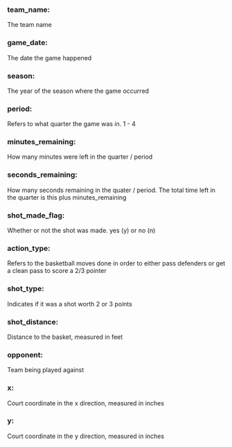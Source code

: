 ### team_name:

The team name

### game_date:

The date the game happened

### season:

The year of the season where the game occurred

### period:

Refers to what quarter the game was in. 1 - 4

### minutes_remaining:

How many minutes were left in the quarter / period

### seconds_remaining:

How many seconds remaining in the quater / period. The total time left in the quarter is this plus minutes_remaining

### shot_made_flag:

Whether or not the shot was made. yes (y) or no (n)

### action_type:

Refers to the basketball moves done in order to either pass defenders or get a clean pass to score a 2/3 pointer

### shot_type:

Indicates if it was a shot worth 2 or 3 points

### shot_distance:

Distance to the basket, measured in feet

### opponent:

Team being played against

### x:

Court coordinate in the x direction, measured in inches

### y:

Court coordinate in the y direction, measured in inches

